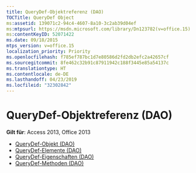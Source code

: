 ```yaml
---
title: QueryDef-Objektreferenz (DAO)
TOCTitle: QueryDef Object
ms:assetid: 139071c2-94c4-4607-8a10-3c2ab39d04ef
ms:mtpsurl: https://msdn.microsoft.com/library/Dn123782(v=office.15)
ms:contentKeyID: 52071422
ms.date: 09/18/2015
mtps_version: v=office.15
localization_priority: Priority
ms.openlocfilehash: f785ef787bc1d7e80586d2fd2db2efc2a42657cf
ms.sourcegitcommit: 8fe462c32b91c87911942c188f3445e85a54137c
ms.translationtype: HT
ms.contentlocale: de-DE
ms.lasthandoff: 04/23/2019
ms.locfileid: "32302842"
---
```

# <a name="querydef-object-reference-dao"></a>QueryDef-Objektreferenz (DAO)

**Gilt für**: Access 2013, Office 2013

- [QueryDef-Objekt (DAO)](querydef-object-dao.md)
- [QueryDef-Elemente (DAO)](querydef-members-dao.md)
- [QueryDef-Eigenschaften (DAO)](querydef-properties-dao.md)
- [QueryDef-Methoden (DAO)](querydef-methods-dao.md)

